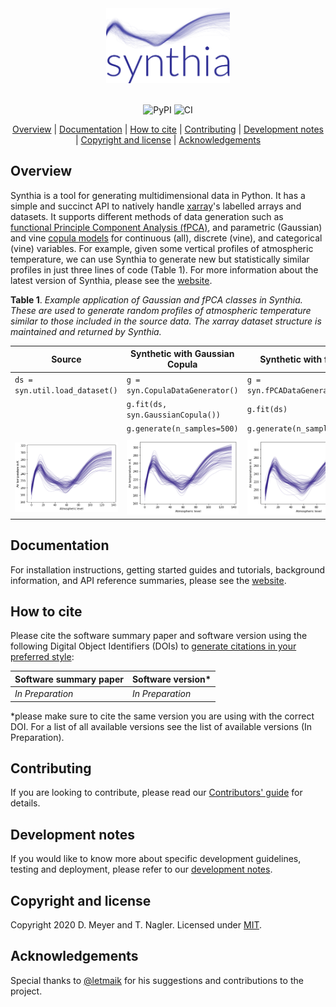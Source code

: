 <div align="center">
  <img src="assets/img/logo.png" alt="synthia" height="120"><br><br>

  ![PyPI](https://img.shields.io/pypi/v/synthia) ![CI](https://github.com/dmey/synthia/workflows/CI/badge.svg)

  [Overview](#overview) | [Documentation](#documentation) | [How to cite](#how-to-cite) | [Contributing](#contributing) | [Development notes](#development-notes) | [Copyright and license](#copyright-and-license) | [Acknowledgements](#acknowledgements)
</div>

## Overview

Synthia is a tool for generating multidimensional data in Python. It has a simple and succinct API to natively handle [xarray](https://xarray.pydata.org)'s labelled arrays and datasets. It supports different methods of data generation such as [functional Principle Component Analysis (fPCA)](https://dmey.github.io/synthia/fpca.html), and parametric (Gaussian) and vine [copula models](https://dmey.github.io/synthia/copula.html) for continuous (all), discrete (vine), and categorical (vine) variables. For example, given some vertical profiles of atmospheric temperature, we can use Synthia to generate new but statistically similar profiles in just three lines of code (Table 1). For more information about the latest version of Synthia, please see the [website](https://dmey.github.io/synthia).

**Table 1**. *Example application of Gaussian and fPCA classes in Synthia. These are used to generate random profiles of atmospheric temperature similar to those included in the source data. The xarray dataset structure is maintained and returned by Synthia.*

| Source                                       | Synthetic with Gaussian Copula                           | Synthetic with fPCA                              |
| -------------------------------------------- | -------------------------------------------------------- | ------------------------------------------------ |
| `ds = syn.util.load_dataset()`               | `g = syn.CopulaDataGenerator()`                          | `g = syn.fPCADataGenerator()`                    |
|                                              | `g.fit(ds, syn.GaussianCopula())`                        | `g.fit(ds)`                                      |
|                                              | `g.generate(n_samples=500)`                              | `g.generate(n_samples=500)`                      |
|                                              |                                                          |                                                  |
| ![Source](./assets/img/temperature_true.png) | ![Gaussian](./assets/img/temperature_synth_gaussian.png) | ![fPCA](./assets/img/temperature_synth_fPCA.png) |


## Documentation

For installation instructions, getting started guides and tutorials, background information, and API reference summaries, please see the [website](https://dmey.github.io/synthia).


## How to cite

Please cite the software summary paper and software version using the following Digital Object Identifiers (DOIs) to [generate citations in your preferred style](https://citation.crosscite.org/):

| Software summary paper | Software version* |
| ---------------------- | ----------------- |
| *In Preparation*       | *In Preparation*  |

*please make sure to cite the same version you are using with the correct DOI. For a list of all available versions see the list of available versions (In Preparation).


## Contributing

If you are looking to contribute, please read our [Contributors' guide](CONTRIBUTING.md) for details.


## Development notes

If you would like to know more about specific development guidelines, testing and deployment, please refer to our [development notes](DEVELOP.md).


## Copyright and license

Copyright 2020 D. Meyer and T. Nagler. Licensed under [MIT](LICENSE.txt).


## Acknowledgements

Special thanks to [@letmaik](https://github.com/letmaik) for his suggestions and contributions to the project.

